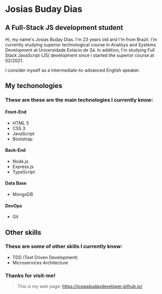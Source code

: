 # Josias Buday Dias
## A Full-Stack JS development student
Hi, my name's Josias Buday Dias. I'm 23 years old and I'm from Brazil. I'm currently studying superior technological course in Analisys and Systems Development at Universidade Estácio de Sá. In addition, I'm studying Full Stack JavaScript (JS) development since I started the superior course at 02/2021.

I consider myself as a intermediate-to-advanced English speaker.

## My techonologies
### These are these are the main technologies I currently know:
#### Front-End
  - HTML 5 
  - CSS 3 
  - JavaScript 
  - Bootstrap

#### Back-End
  - Node.js
  - Express.js
  - TypeScript

#### Data Base
  - MongoDB

#### DevOps
  - Git

## Other skills
### These are some of other skills I currently know:
  - TDD (Test Driven Development)
  - Microservices Architecture

### Thanks for visit-me!
> This is my web page: https://josiasbudaydeveloper.github.io/
